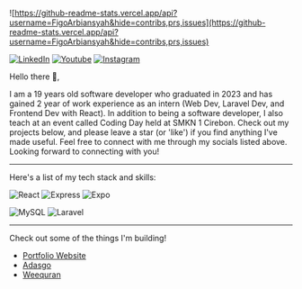 
![https://github-readme-stats.vercel.app/api?username=FigoArbiansyah&hide=contribs,prs,issues](https://github-readme-stats.vercel.app/api?username=FigoArbiansyah&hide=contribs,prs,issues)

[![LinkedIn](https://cdn2.iconfinder.com/data/icons/social-media-2285/512/1_Linkedin_unofficial_colored_svg-48.png)](https://www.linkedin.com/in/figo-arbiansyah-pratama-8b65ab246/)
[![Youtube](https://cdn1.iconfinder.com/data/icons/logotypes/32/youtube-48.png)](https://www.youtube.com/@figoarbnsyh)
[![Instagram](https://cdn2.iconfinder.com/data/icons/social-media-applications/64/social_media_applications_3-instagram-48.png)](https://www.instagram.com/figo_arbnsyh/)

Hello there 👋,

I am a 19 years old software developer who graduated in 2023 and has gained 2 year of work experience as an intern (Web Dev, Laravel Dev, and Frontend Dev with React). In addition to being a software developer, I also teach at an event called Coding Day held at SMKN 1 Cirebon. Check out my projects below, and please leave a star (or 'like') if you find anything I've made useful. Feel free to connect with me through my socials listed above. Looking forward to connecting with you!

---

Here's a list of my tech stack and skills:


![React](https://img.shields.io/badge/-React-blue?style=for-the-badge)
![Express](https://img.shields.io/badge/-Express-green?style=for-the-badge)
![Expo](https://img.shields.io/badge/-Expo-black?style=for-the-badge)

![MySQL](https://img.shields.io/badge/-mysql-white?style=for-the-badge)
![Laravel](https://img.shields.io/badge/-Laravel-orange?style=for-the-badge)

---

Check out some of the things I'm building!

- [Portfolio Website](https://figo.my.id)
- [Adasgo](https://figoarbiansyah.github.io/adasgo/)
- [Weequran](https://weequran.vercel.app/)
